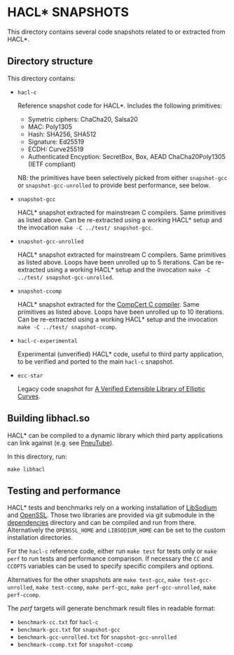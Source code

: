 # HACL* SNAPSHOTS

This directory contains several code snapshots related to or extracted from HACL*.

## Directory structure

This directory contains:

- `hacl-c`

  Reference snapshot code for HACL*. Includes the following primitives:
  - Symetric ciphers: ChaCha20, Salsa20
  - MAC: Poly1305
  - Hash: SHA256, SHA512
  - Signature: Ed25519
  - ECDH: Curve25519
  - Authenticated Encyption: SecretBox, Box, AEAD ChaCha20Poly1305 (IETF compliant)

  NB: the primitives have been selectively picked from either `snapshot-gcc` or `snapshot-gcc-unrolled` to provide best performance, see below.
- `snapshot-gcc`

  HACL* snapshot extracted for mainstream C compilers. Same primitives as listed above. Can be re-extracted using a working HACL* setup and the invocation `make -C ../test/ snapshot-gcc`.
- `snapshot-gcc-unrolled`

  HACL* snapshot extracted for mainstream C compilers. Same primitives as listed above. Loops have been unrolled up to 5 iterations. Can be re-extracted using a working HACL* setup and the invocation `make -C ../test/ snapshot-gcc-unrolled`.
- `snapshot-ccomp`

  HACL* snapshot extracted for the [CompCert C compiler](www.http://compcert.inria.fr/). Same primitives as listed above. Loops have been unrolled up to 10 iterations. Can be re-extracted using a working HACL* setup and the invocation `make -C ../test/ snapshot-ccomp`.

- `hacl-c-experimental`

  Experimental (unverified) HACL* code, useful to third party application, to be verified and ported to the main `hacl-c` snapshot.

- `ecc-star`

  Legacy code snapshot for [A Verified Extensible Library of Elliptic Curves](http://ieeexplore.ieee.org/document/7536383/).

## Building libhacl.so

HACL* can be compiled to a dynamic library which third party applications can link against (e.g. see [PneuTube](../apps/pneutube)).

In this directory, run:
```
make libhacl
```

## Testing and performance

HACL* tests and benchmarks rely on a working installation
of [LibSodium](https://download.libsodium.org/doc/)
and [OpenSSL](https://www.openssl.org/). Those two libraries are
provided via git submodule in the [dependencies](../dependencies)
directory and can be compiled and run from there.  Alternatively the
`OPENSSL_HOME` and `LIBSODIUM_HOME` can be set to the custom
installation directories.

For the `hacl-c` reference code, either run `make test` for tests only
or `make perf` to run tests and performance comparison. If necessary
the `CC` and `CCOPTS` variables can be used to specify specific
compilers and options.

Alternatives for the other snapshots are `make test-gcc`, `make test-gcc-unrolled`, `make test-ccomp`, `make perf-gcc`, `make perf-gcc-unrolled`, `make perf-ccomp`.

The *perf* targets will generate benchmark result files in readable format:

- `benchmark-cc.txt` for `hacl-c`
- `benchmark-gcc.txt` for `snapshot-gcc`
- `benchmark-gcc-unrolled.txt` for `snapshot-gcc-unrolled`
- `benchmark-ccomp.txt` for `snapshot-ccomp`
